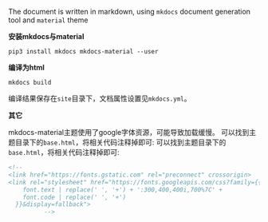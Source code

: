 The document is written in markdown, using `mkdocs` document generation tool and `material` theme

**安装mkdocs与material**

```shell
pip3 install mkdocs mkdocs-material --user
```

**编译为html**

```shell
mkdocs build
```

编译结果保存在`site`目录下，文档属性设置见`mkdocs.yml`。

**其它**

mkdocs-material主题使用了google字体资源，可能导致加载缓慢。 可以找到主题目录下的`base.html`，将相关代码注释掉即可: 可以找到主题目录下的`base.html`，将相关代码注释掉即可:
```xml
<!--
<link href="https://fonts.gstatic.com" rel="preconnect" crossorigin>
<link rel="stylesheet" href="https://fonts.googleapis.com/css?family={{
    font.text | replace(' ', '+') + ':300,400,400i,700%7C' +
    font.code | replace(' ', '+')
  }}&display=fallback">
          -->
```
